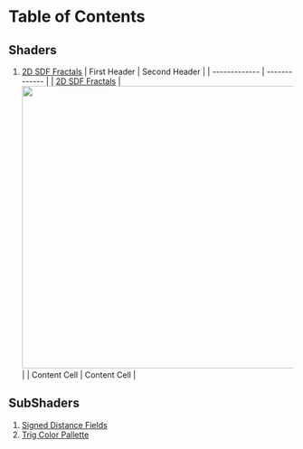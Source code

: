 # Table of Contents

## Shaders
   1. [2D SDF Fractals](https://github.com/lassiiter/shader-library/tree/main/Assets/Shaders/2D%20Fractal)
| First Header  | Second Header |
| ------------- | ------------- |
| [2D SDF Fractals](https://github.com/lassiiter/shader-library/tree/main/Assets/Shaders/2D%20Fractal)  | <img width="500" height="500" src="https://github.com/lassiiter/Shaders/assets/50963416/61107645-a946-4571-afed-081660f49a5e"> |
| Content Cell  | Content Cell  |

## SubShaders
   1. [Signed Distance Fields](https://github.com/lassiiter/shader-library/tree/main/Assets/SubShaders/SDFs)
   2. [Trig Color Pallette](https://github.com/lassiiter/shader-library/tree/main/Assets/SubShaders/Color%20Palette)
